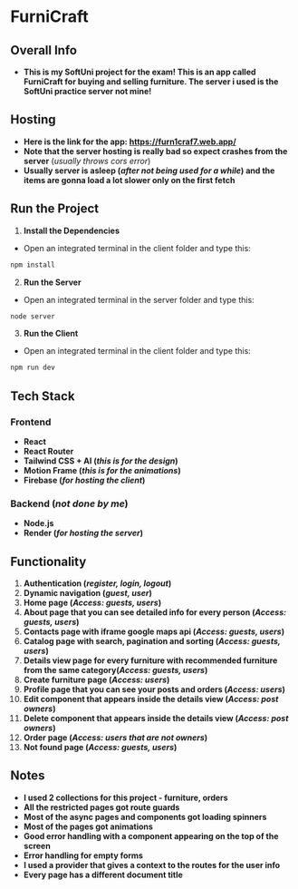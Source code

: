 # FurniCraft

## Overall Info
- **This is my SoftUni project for the exam! This is an app called FurniCraft for buying and selling furniture. The server i used is the SoftUni practice server not mine!**

## Hosting
- **Here is the link for the app: https://furn1craf7.web.app/**
- **Note that the server hosting is really bad so expect crashes from the server** (*usually throws cors error*)
- **Usually server is asleep (*after not being used for a while*) and the items are gonna load a lot slower only on the first fetch**


## Run the Project
1. **Install the Dependencies**
- Open an integrated terminal in the client folder and type this:
```bash
npm install
```

2. **Run the Server**
- Open an integrated terminal in the server folder and type this:
```bash
node server
```

3. **Run the Client**
- Open an integrated terminal in the client folder and type this:
```bash
npm run dev
```

## Tech Stack

### **Frontend**
- **React**
- **React Router**
- **Tailwind CSS + AI (*this is for the design*)**
- **Motion Frame (*this is for the animations*)**
- **Firebase (*for hosting the client*)**

### **Backend (*not done by me*)**
- **Node.js**
- **Render (*for hosting the server*)**

## Functionality
1. **Authentication (*register, login, logout*)**
2. **Dynamic navigation (*guest, user*)**
3. **Home page (*Access: guests, users*)**
4. **About page that you can see detailed info for every person (*Access: guests, users*)**
5. **Contacts page with iframe google maps api (*Access: guests, users*)**
6. **Catalog page with search, pagination and sorting (*Access: guests, users*)**
7. **Details view page for every furniture with recommended furniture from the same category(*Access: guests, users*)**
8. **Create furniture page (*Access: users*)**
9. **Profile page that you can see your posts and orders (*Access: users*)**
10. **Edit component that appears inside the details view (*Access: post owners*)**
11. **Delete component that appears inside the details view (*Access: post owners*)**
12. **Order page (*Access: users that are not owners*)**
13. **Not found page (*Access: guests, users*)**

## Notes
- **I used 2 collections for this project - furniture, orders**
- **All the restricted pages got route guards**
- **Most of the async pages and components got loading spinners**
- **Most of the pages got animations**
- **Good error handling with a component appearing on the top of the screen**
- **Error handling for empty forms**
- **I used a provider that gives a context to the routes for the user info**
- **Every page has a different document title**